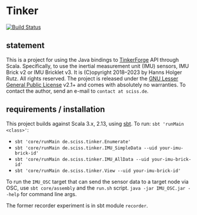# Tinker

[![Build Status](https://github.com/Sciss/Tinker/workflows/Scala%20CI/badge.svg?branch=main)](https://github.com/Sciss/Tinker/actions?query=workflow%3A%22Scala+CI%22)

## statement

This is a project for using the Java bindings to [TinkerForge](https://www.tinkerforge.com) API through Scala.
Specifically, to use the inertial measurement unit (IMU) sensors, IMU Brick v2 or IMU Bricklet v3.
It is (C)opyright 2018–2023 by Hanns Holger Rutz. All rights reserved. The project is released under 
the [GNU Lesser General Public License](https://codeberg.org/sciss/TinkerForgeIMU2Test/raw/branch/main/LICENSE) v2.1+
and comes with absolutely no warranties. To contact the author, send an e-mail to `contact at sciss.de`.

## requirements / installation

This project builds against Scala 3.x, 2.13, using [sbt](http://www.scala-sbt.org/). To run: `sbt 'runMain <class>'`:

- `sbt 'core/runMain de.sciss.tinker.Enumerate'`
- `sbt 'core/runMain de.sciss.tinker.IMU_SimpleData --uid your-imu-brick-id'`
- `sbt 'core/runMain de.sciss.tinker.IMU_AllData --uid your-imu-brick-id'`
- `sbt 'core/runMain de.sciss.tinker.View --uid your-imu-brick-id'`

To run the `IMU_OSC` target that can send the sensor data to a target node via OSC,
use `sbt core/assembly` and the `run.sh` script. `java -jar IMU_OSC.jar --help` for command line args.

The former recorder experiment is in sbt module `recorder`.